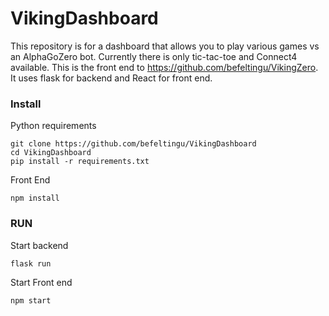 # VikingDashboard
This repository is for a dashboard that allows you to play various games vs an AlphaGoZero bot. Currently there is only tic-tac-toe and Connect4 available. This is the front end to https://github.com/befeltingu/VikingZero. It uses flask for backend and React for front end. 

### Install

Python requirements

```
git clone https://github.com/befeltingu/VikingDashboard
cd VikingDashboard
pip install -r requirements.txt
```

Front End

```
npm install

```

### RUN

Start backend

```
flask run
```

Start Front end

```
npm start

```

